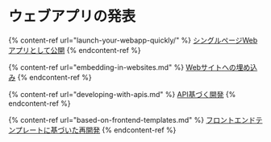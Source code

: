 # ウェブアプリの発表

{% content-ref url="launch-your-webapp-quickly/" %}
[シングルページWebアプリとして公開](launch-your-webapp-quickly/)
{% endcontent-ref %}

{% content-ref url="embedding-in-websites.md" %}
[Webサイトへの埋め込み](embedding-in-websites.md)
{% endcontent-ref %}

{% content-ref url="developing-with-apis.md" %}
[API基づく開発](developing-with-apis.md)
{% endcontent-ref %}

{% content-ref url="based-on-frontend-templates.md" %}
[フロントエンドテンプレートに基づいた再開発](based-on-frontend-templates.md)
{% endcontent-ref %}